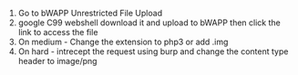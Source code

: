 1. Go to bWAPP Unrestricted File Upload
2. google C99 webshell download it and upload to bWAPP then click the link to access the file
3. On medium - Change the extension to php3 or add .img
4. On hard - intrecept the request using burp and change the content type header to image/png
